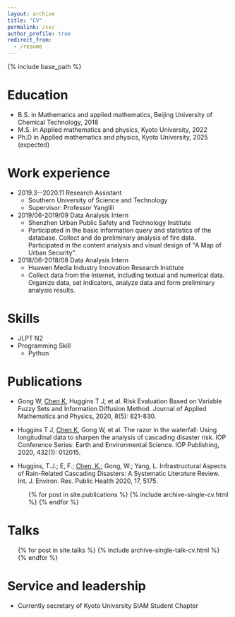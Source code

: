 ```yaml
---
layout: archive
title: "CV"
permalink: /cv/
author_profile: true
redirect_from:
  - /resume
---
```


{% include base_path %}

Education
======
* B.S. in Mathematics and applied mathematics, Beijing University of Chemical Technology, 2018
* M.S. in Applied mathematics and physics, Kyoto University, 2022
* Ph.D in Applied mathematics and physics, Kyoto University, 2025 (expected)

Work experience
======
* 2019.3--2020.11  Research Assistant
  * Southern University of Science and Technology
  * Supervisor: Professor Yanglili
* 2019/06-2019/09  Data Analysis Intern
  * Shenzhen Urban Public Safety and Technology Institute
  * Participated in the basic information query and statistics of the database. Collect and do preliminary analysis of fire data. Participated in the content analysis and visual design of "A Map of Urban Security".
* 2018/06-2018/08  Data Analysis Intern
  * Huawen Media Industry Innovation Research Institute
  * Collect data from the Internet, including textual and numerical data. Organize data, set indicators, analyze data and form preliminary analysis results.

  
Skills
======
* JLPT N2
* Programming Skill
  * Python


Publications
======
* Gong W, <u>Chen K</u>, Huggins T J, et al. Risk Evaluation Based on Variable Fuzzy Sets and Information Diffusion Method. Journal of Applied Mathematics and Physics, 2020, 8(5): 821-830.
* Huggins T J, <u>Chen K</u>, Gong W, et al. The razor in the waterfall: Using longitudinal data to sharpen the analysis of cascading disaster risk. IOP Conference Series: Earth and Environmental Science. IOP Publishing, 2020, 432(1): 012015.
* Huggins, T.J.; E, F.; <u>Chen, K.</u>; Gong, W.; Yang, L. Infrastructural Aspects of Rain-Related Cascading Disasters: A Systematic Literature Review. Int. J. Environ. Res. Public Health 2020, 17, 5175. 


  <ul>{% for post in site.publications %}
    {% include archive-single-cv.html %}
  {% endfor %}</ul>
  
Talks
======
  <ul>{% for post in site.talks %}
    {% include archive-single-talk-cv.html %}
  {% endfor %}</ul>
  

Service and leadership
======
* Currently secretary of Kyoto University SIAM Student Chapter
